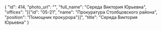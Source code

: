 {
    "id": 414,
    "photo_url": "",
    "full_name": "Середа Виктория Юрьевна",
    "offices": "[{\"id\": \"05-21\", \"name\": \"Прокуратура Столбцовского района\", \"position\": \"Помощник прокурора\"}]",
    "title": "Середа Виктория Юрьевна"
}